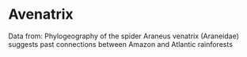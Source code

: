 # Avenatrix
Data from: Phylogeography of the spider Araneus venatrix (Araneidae) suggests past connections between Amazon and Atlantic rainforests
